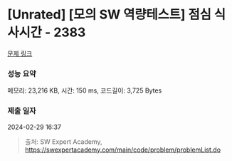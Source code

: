 # [Unrated] [모의 SW 역량테스트] 점심 식사시간 - 2383 

[문제 링크](https://swexpertacademy.com/main/code/problem/problemDetail.do?contestProbId=AV5-BEE6AK0DFAVl) 

### 성능 요약

메모리: 23,216 KB, 시간: 150 ms, 코드길이: 3,725 Bytes

### 제출 일자

2024-02-29 16:37



> 출처: SW Expert Academy, https://swexpertacademy.com/main/code/problem/problemList.do